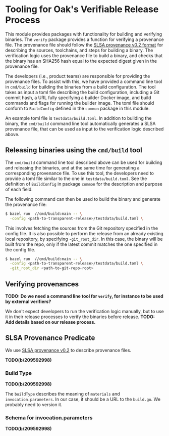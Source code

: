 # Tooling for Oak's Verifiable Release Process

This module provides packages with functionality for building and verifying
binaries. The `verify` package provides a function for verifying a provenance
file. The provenance file should follow the
[SLSA provenance v0.2 format](https://slsa.dev/provenance/v0.2) for describing
the sources, toolchains, and steps for building a binary. The verification logic
uses the provenance file to build a binary, and checks that the binary has an
SHA256 hash equal to the expected digest given in the provenance file.

The developers (i.e., product teams) are responsible for providing the
provenance files. To assist with this, we have provided a command line tool in
`cmd/build` for building the binaries from a build configuration. The tool takes
as input a toml file describing the build configuration, including a Git commit
hash, a URL fully specifying a builder Docker image, and build commands and
flags for running the builder image. The toml file should conform to
`BuildConfig` defined in the `common` package in this module.

An example toml file is `testdata/build.toml`. In addition to building the
binary, the `cmd/build` command line tool automatically generates a SLSA
provenance file, that can be used as input to the verification logic described
above.

## Releasing binaries using the `cmd/build` tool

The `cmd/build` command line tool described above can be used for building and
releasing the binaries, and at the same time for generating a corresponding
provenance file. To use this tool, the developers need to provide a toml file
similar to the one in `testdata/build.toml`. See the definition of `BuildConfig`
in package `common` for the description and purpose of each field.

The following command can then be used to build the binary and generate the
provenance file:

```bash
$ bazel run  //cmd/build:main -- \
  -config <path-to-transparent-release>/testdata/build.toml \
```

This involves fetching the sources from the Git repository specified in the
config file. It is also possible to perform the release from an already existing
local repository, by specifying `-git_root_dir`. In this case, the binary will
be built from the repo, only if the latest commit matches the one specified in
the config file.

```bash
$ bazel run  //cmd/build:main -- \
  -config <path-to-transparent-release>/testdata/build.toml \
  -git_root_dir <path-to-git-repo-root>
```

## Verifying provenances

**TODO: Do we need a command line tool for `verify`, for instance to be used by
external verifiers?**

We don't expect developers to run the verification logic manually, but to use it
in their release processes to verify the binaries before release.
**TODO: Add details based on our release process.**

## SLSA Provenance Predicate

We use [SLSA provenance v0.2](https://slsa.dev/provenance/v0.2) to describe
provenance files.

**TODO(b/209592998)**

### Build Type

**TODO(b/209592998)**

The `buildType` describes the meaning of `materials` and `invocation.parameters`.
In our case, it should be a URL to the `build.go`. We probably need to version it.

### Schema for invocation.parameters

**TODO(b/209592998)**
